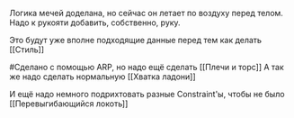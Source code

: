 Логика мечей доделана, но сейчас он летает по воздуху перед телом. Надо к рукояти добавить, собственно, руку.

Это будут уже вполне подходящие данные перед тем как делать [[Стиль]]

#Сделано с помощью ARP, но надо ещё сделать [[Плечи и торс]]
А так же надо сделать нормальную [[Хватка ладони]]

И ещё надо немного подрихтовать разные Constraint'ы, чтобы не было [[Перевыгибающийся локоть]]
